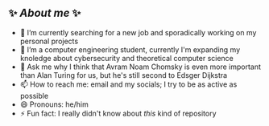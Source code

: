 ## ✨ _About me_ ✨

- 🔭 I’m currently searching for a new job and sporadically working on my personal projects
- 🌱 I’m a computer engineering student, currently I'm expanding my knoledge about cybersecurity and theoretical computer science
- 💬 Ask me why I think that Avram Noam Chomsky is even more important than Alan Turing for us, but he's still second to Edsger Dijkstra
- 📫 How to reach me: email and my socials; I try to be as active as possible
- 😄 Pronouns: he/him
- ⚡ Fun fact: I really didn't know about _this_ kind of repository
